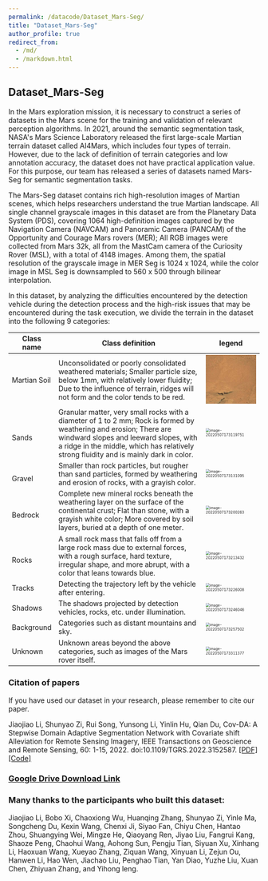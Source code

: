 ```yaml
---
permalink: /datacode/Dataset_Mars-Seg/
title: "Dataset_Mars-Seg"
author_profile: true
redirect_from: 
  - /md/
  - /markdown.html
---
```


## Dataset_Mars-Seg

In the Mars exploration mission, it is necessary to construct a series of datasets in the Mars scene for the training and validation of relevant perception algorithms. In 2021, around the semantic segmentation task, NASA's Mars Science Laboratory released the first large-scale Martian terrain dataset called AI4Mars, which includes four types of terrain. However, due to the lack of definition of terrain categories and low annotation accuracy, the dataset does not have practical application value. For this purpose, our team has released a series of datasets named Mars-Seg for semantic segmentation tasks.

The Mars-Seg dataset contains rich high-resolution images of Martian scenes, which helps researchers understand the true Martian landscape. All single channel grayscale images in this dataset are from the Planetary Data System (PDS), covering 1064 high-definition images captured by the Navigation Camera (NAVCAM) and Panoramic Camera (PANCAM) of the Opportunity and Courage Mars rovers (MER); All RGB images were collected from Mars 32k, all from the MastCam camera of the Curiosity Rover (MSL), with a total of 4148 images. Among them, the spatial resolution of the grayscale image in MER Seg is 1024 x 1024, while the color image in MSL Seg is downsampled to 560 x 500 through bilinear interpolation.

In this dataset, by analyzing the difficulties encountered by the detection vehicle during the detection process and the high-risk issues that may be encountered during the task execution, we divide the terrain in the dataset into the following 9 categories:

| Class name                 | Class definition                                                     | legend                                                         |
| ------------------------ | ------------------------------------------------------------ | ------------------------------------------------------------ |
| Martian Soil | Unconsolidated or poorly consolidated weathered materials; Smaller particle size, below 1mm, with relatively lower fluidity; Due to the influence of terrain, ridges will not form and the color tends to be red. | <img src="..\images\pic\exm1.png" alt="image-20220507173101076" style="zoom:50%;" /> |
| <br />Sands      | Granular matter, very small rocks with a diameter of 1 to 2 mm; Rock is formed by weathering and erosion; There are windward slopes and leeward slopes, with a ridge in the middle, which has relatively strong fluidity and is mainly dark in color. | <img src="{{ site.baseurl }}/image/pic/image-20220507173119751.png" alt="image-20220507173119751" style="zoom:50%;" /> |
| <br />Gravel     | Smaller than rock particles, but rougher than sand particles, formed by weathering and erosion of rocks, with a grayish color. | <img src="{{ site.baseurl }}/image/pic/image-20220507173131095.png" alt="image-20220507173131095" style="zoom:50%;" /> |
| <br />Bedrock    | Complete new mineral rocks beneath the weathering layer on the surface of the continental crust; Flat than stone, with a grayish white color; More covered by soil layers, buried at a depth of one meter.| <img src="{{ site.baseurl }}/image/pic/image-20220507173200263.png" alt="image-20220507173200263" style="zoom:50%;" /> |
| <br />Rocks      | A small rock mass that falls off from a large rock mass due to external forces, with a rough surface, hard texture, irregular shape, and more abrupt, with a color that leans towards blue.| <img src="{{ site.baseurl }}/image/pic/image-20220507173213432.png" alt="image-20220507173213432" style="zoom:50%;" /> |
| Tracks       | Detecting the trajectory left by the vehicle after entering.                                      | <img src="{{ site.baseurl }}/image/pic/image-20220507173226008.png" alt="image-20220507173226008" style="zoom:50%;" /> |
| Shadows          | The shadows projected by detection vehicles, rocks, etc. under illumination.                             | <img src="{{ site.baseurl }}/image/pic/image-20220507173246046.png" alt="image-20220507173246046" style="zoom:50%;" /> |
| Background       | Categories such as distant mountains and sky.                                        | <img src="{{ site.baseurl }}/image/pic/image-20220507173257502.png" alt="image-20220507173257502" style="zoom:50%;" /> |
| Unknown          | Unknown areas beyond the above categories, such as images of the Mars rover itself.                 | <img src="{{ site.baseurl }}/image/pic/image-20220507173311377.png" alt="image-20220507173311377" style="zoom:50%;" /> |


<!-- ### **2.文件组成**及使用方法

#### 2.1文件组成

Mars-Seg

├─MER
│  ├─JPEGImages	原始图像（.jpg）
│  └─SegmentationClassPNG	语义分割标签（.png）
└─MSL
    ├─JPEGImages	原始图像（.jpg）
    └─SegmentationClassPNG	语义分割标签（.png）

​	本数据集按照图像格式以及数据来源划分为了两组，其中MER数据集中均为1024 ×1024的灰度图像，MSL数据集中均为560×500的RGB图像。

#### 2.2使用方法

在有监督方法中，可以使用单独的MER或者MSL数据集完成训练、验证和测试；在无监督方法中，可以使用其中的任意一组作为源域数据集，另一组作为目标域数据集进行域适应训练。

#### 3.2数据类别统计

<img src="..\images\pic\counter.png" alt="image-20220507173246046" style="zoom:50%;" />

我们统计了数据集中包含各个类别的图像数量。 -->



### Citation of papers

If you have used our dataset in your research, please remember to cite our paper.

Jiaojiao Li, Shunyao Zi, Rui Song, Yunsong Li, Yinlin Hu, Qian Du, Cov-DA: A Stepwise Domain Adaptive Segmentation Network with Covariate shift Alleviation for Remote Sensing Imagery, IEEE Transactions on Geoscience and Remote Sensing, 60: 1-15, 2022. doi:10.1109/TGRS.2022.3152587. [[PDF]](https://ieeexplore.ieee.org/document/9716091)[[Code]](https://github.com/KL-Ding/TGRS-Cov_DA)

<!-- #### 论文亮点

​	我们提出了一种基于协变量域偏移的逐步域自适应分割网络。具体来说，为了缓解不同传感器采集数据时产生的协变量域偏移，我们设计了一个色彩空间映射统一模块。另外，使用了一个多统计量联合评估模块来捕捉子场景的不同统计特征，用于筛选目标域中高置信度的数据，并通过二次域适应进一步提高分割性能。

```
@ARTICLE{9716091,
  author={Li, Jiaojiao and Zi, Shunyao and Song, Rui and Li, Yunsong and Hu, Yinlin and Du, Qian},
  journal={IEEE Transactions on Geoscience and Remote Sensing}, 
  title={A Stepwise Domain Adaptive Segmentation Network With Covariate Shift Alleviation for Remote Sensing Imagery}, 
  year={2022},
  volume={60},
  number={},
  pages={1-15},
  doi={10.1109/TGRS.2022.3152587}}
``` -->

### [Google Drive Download Link](https://drive.google.com/drive/folders/1nOe2kNdI11MCohKwVuNoMcl8T7xoPAsS?usp=sharing)

### Many thanks to the participants who built this dataset:

Jiaojiao Li, Bobo Xi, Chaoxiong Wu, Huanqing Zhang, Shunyao Zi, Yinle Ma, Songcheng Du, Kexin Wang, Chenxi Ji, Siyao Fan, Chiyu Chen, Hantao Zhou, Shuangying Wei, Mingze He, Qiaoyang Ren, Jiyao Liu, Fangrui Kang, Shaoze Peng, Chaohui Wang, Aohong Sun, Pengju Tian, Siyuan Xu, Xinhang Li, Haoxuan Wang, Xueyao Zhang, Ziquan Wang, Xinyuan Li, Zejun Ou, Hanwen Li, Hao Wen, Jiachao Liu, Penghao Tian, Yan Diao, Yuzhe Liu, Xuan Chen, Zhiyuan Zhang, and Yihong leng.

<!-- #### 构建数据集成员

博士生：席博博、武超雄

硕士生：刘佳超、张欢庆、訾顺遥、马寅乐、杜松乘、田鹏昊、刁妍、刘玉哲、陈轩

本科生：张致源、冷奕泓 -->


<!-- ## Avaiable code -->

